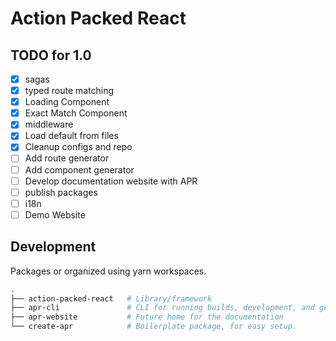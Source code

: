 # Action Packed React

## TODO for 1.0

* [x] sagas
* [x] typed route matching
* [x] Loading Component
* [x] Exact Match Component
* [x] middleware
* [x] Load default from files
* [x] Cleanup configs and repo
* [ ] Add route generator
* [ ] Add component generator
* [ ] Develop documentation website with APR
* [ ] publish packages
* [ ] i18n
* [ ] Demo Website

## Development

Packages or organized using yarn workspaces.
```bash
.
├── action-packed-react   # Library/framework
├── apr-cli               # CLI for running builds, development, and generation
├── apr-website           # Future home for the documentation
└── create-apr            # Boilerplate package, for easy setup.
```